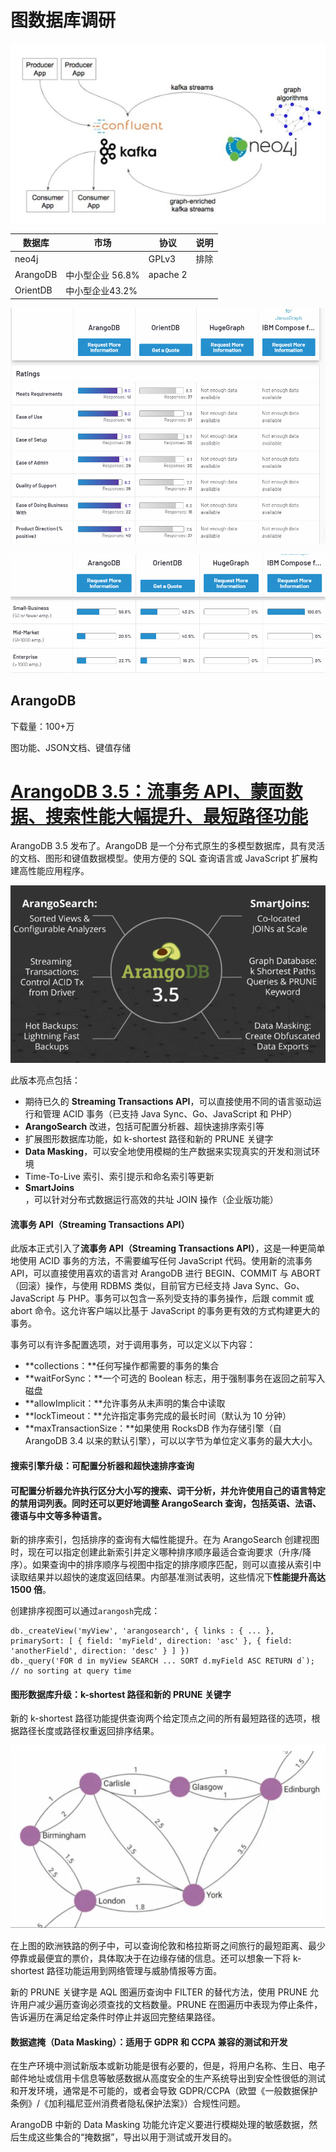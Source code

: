 # 图数据库调研

![1594823696096](https://github.com/xifenghuyang/Books/blob/master/%E5%9B%BE%E6%95%B0%E6%8D%AE%E5%BA%93%E8%B0%83%E7%A0%94/1594060075192.png)

| 数据库   | 市场             | 协议     | 说明 |
| -------- | ---------------- | -------- | ---- |
| neo4j    |                  | GPLv3    | 排除 |
| ArangoDB | 中小型企业 56.8% | apache 2 |      |
| OrientDB | 中小型企业43.2%  |          |      |







![1594825561968](https://github.com/xifenghuyang/Books/blob/master/%E5%9B%BE%E6%95%B0%E6%8D%AE%E5%BA%93%E8%B0%83%E7%A0%94/1594825561968.png)

![1594825603805](https://github.com/xifenghuyang/Books/blob/master/%E5%9B%BE%E6%95%B0%E6%8D%AE%E5%BA%93%E8%B0%83%E7%A0%94/1594825603805.png)





## ArangoDB

下载量：100+万

图功能、JSON文档、键值存储

# [ArangoDB 3.5：流事务 API、蒙面数据、搜索性能大幅提升、最短路径功能](http://www.linuxeden.com/a/53483)

ArangoDB 3.5 发布了。ArangoDB 是一个分布式原生的多模型数据库，具有灵活的文档、图形和键值数据模型。使用方便的 SQL 查询语言或 JavaScript 扩展构建高性能应用程序。

![img](https://github.com/xifenghuyang/Books/blob/master/%E5%9B%BE%E6%95%B0%E6%8D%AE%E5%BA%93%E8%B0%83%E7%A0%94/arangodb.png)

此版本亮点包括：

- 期待已久的 **Streaming Transactions API**，可以直接使用不同的语言驱动运行和管理 ACID 事务（已支持 Java Sync、Go、JavaScript 和 PHP）
- **ArangoSearch** 改进，包括可配置分析器、超快速排序索引等
- 扩展图形数据库功能，如 k-shortest 路径和新的 PRUNE 关键字
- **Data Masking**，可以安全地使用模糊的生产数据来实现真实的开发和测试环境
- Time-To-Live 索引、索引提示和命名索引等更新
- **SmartJoins**，可以针对分布式数据运行高效的共址 JOIN 操作（企业版功能）

#### **流事务 API（Streaming Transactions API）**

此版本正式引入了**流事务 API（Streaming Transactions API）**，这是一种更简单地使用 ACID 事务的方法，不需要编写任何 JavaScript 代码。使用新的流事务 API，可以直接使用喜欢的语言对 ArangoDB 进行 BEGIN、COMMIT 与 ABORT（回滚）操作，与使用 RDBMS 类似，目前官方已经支持 Java Sync、Go、JavaScript 与 PHP。事务可以包含一系列受支持的事务操作，后跟 commit 或 abort 命令。这允许客户端以比基于 JavaScript 的事务更有效的方式构建更大的事务。

事务可以有许多配置选项，对于调用事务，可以定义以下内容：

- **collections：**任何写操作都需要的事务的集合
- **waitForSync：**一个可选的 Boolean 标志，用于强制事务在返回之前写入磁盘
- **allowImplicit：**允许事务从未声明的集合中读取
- **lockTimeout：**允许指定事务完成的最长时间（默认为 10 分钟）
- **maxTransactionSize：**如果使用 RocksDB 作为存储引擎（自 ArangoDB 3.4 以来的默认引擎），可以以字节为单位定义事务的最大大小。

#### **搜索引擎升级：可配置分析器和超快速排序查询**

#### 可配置分析器允许执行区分大小写的搜索、词干分析，并允许使用自己的语言特定的禁用词列表。同时还可以更好地调整 ArangoSearch 查询，包括英语、法语、德语与**中文**等多种语言。

新的排序索引，包括排序的查询有大幅性能提升。在为 ArangoSearch 创建视图时，现在可以指定创建此新索引并定义哪种排序顺序最适合查询要求（升序/降序）。如果查询中的排序顺序与视图中指定的排序顺序匹配，则可以直接从索引中读取结果并以超快的速度返回结果。内部基准测试表明，这些情况下**性能提升高达 1500 倍**。

创建排序视图可以通过`arangosh`完成：

```
db._createView('myView', 'arangosearch', { links : { ... }, primarySort: [ { field: 'myField', direction: 'asc' }, { field: 'anotherField', direction: 'desc' } ] })
db._query('FOR d in myView SEARCH ... SORT d.myField ASC RETURN d`); // no sorting at query time
```

#### **图形数据库升级：k-shortest 路径和新的 PRUNE 关键字**

新的 k-shortest 路径功能提供查询两个给定顶点之间的所有最短路径的选项，根据路径长度或路径权重返回排序结果。

![img](https://github.com/xifenghuyang/Books/blob/master/%E5%9B%BE%E6%95%B0%E6%8D%AE%E5%BA%93%E8%B0%83%E7%A0%94/topo.png)

在上图的欧洲铁路的例子中，可以查询伦敦和格拉斯哥之间旅行的最短距离、最少停靠或最便宜的票价，具体取决于在边缘存储的信息。还可以想象一下将 k-shortest 路径功能运用到网络管理与威胁情报等方面。

新的 PRUNE 关键字是 AQL 图遍历查询中 FILTER 的替代方法，使用 PRUNE 允许用户减少遍历查询必须查找的文档数量。PRUNE 在图遍历中表现为停止条件，告诉遍历在满足给定条件时停止并返回完整结果路径。

#### **数据遮掩（Data Masking）：适用于 GDPR 和 CCPA 兼容的测试和开发**

在生产环境中测试新版本或新功能是很有必要的，但是，将用户名称、生日、电子邮件地址或信用卡信息等敏感数据从高度安全的生产系统导出到安全性很低的测试和开发环境，通常是不可能的，或者会导致 GDPR/CCPA（欧盟《一般数据保护条例》/《加利福尼亚州消费者隐私保护法案》）合规性问题。

ArangoDB 中新的 Data Masking 功能允许定义要进行模糊处理的敏感数据，然后生成这些集合的“掩数据”，导出以用于测试或开发目的。

